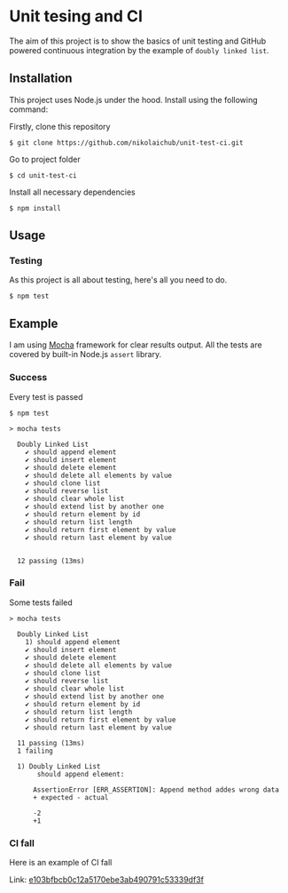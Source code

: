 # Unit tesing and CI

The aim of this project is to show the basics of unit testing and GitHub powered continuous integration by the example of `doubly linked list`.

## Installation

This project uses Node.js under the hood. Install using the following command:

Firstly, clone this repository

```
$ git clone https://github.com/nikolaichub/unit-test-ci.git
```

Go to project folder

```
$ cd unit-test-ci
```

Install all necessary dependencies

```
$ npm install
```

## Usage

### Testing

As this project is all about testing, here's all you need to do.

```
$ npm test
```

## Example

I am using [Mocha](https://www.npmjs.com/package/mocha) framework for clear results output. All the tests are covered by built-in Node.js `assert` library.

### Success

Every test is passed

```
$ npm test

> mocha tests

  Doubly Linked List
    ✔ should append element
    ✔ should insert element
    ✔ should delete element
    ✔ should delete all elements by value
    ✔ should clone list
    ✔ should reverse list
    ✔ should clear whole list
    ✔ should extend list by another one
    ✔ should return element by id
    ✔ should return list length
    ✔ should return first element by value
    ✔ should return last element by value


  12 passing (13ms)
```

### Fail

Some tests failed

```
> mocha tests

  Doubly Linked List
    1) should append element
    ✔ should insert element
    ✔ should delete element
    ✔ should delete all elements by value
    ✔ should clone list
    ✔ should reverse list
    ✔ should clear whole list
    ✔ should extend list by another one
    ✔ should return element by id
    ✔ should return list length
    ✔ should return first element by value
    ✔ should return last element by value

  11 passing (13ms)
  1 failing

  1) Doubly Linked List
       should append element:

      AssertionError [ERR_ASSERTION]: Append method addes wrong data
      + expected - actual

      -2
      +1
```

### CI fall

Here is an example of CI fall

Link: [e103bfbcb0c12a5170ebe3ab490791c53339df3f](https://github.com/nikolaichub/unit-test-ci/commit/e103bfbcb0c12a5170ebe3ab490791c53339df3f)
